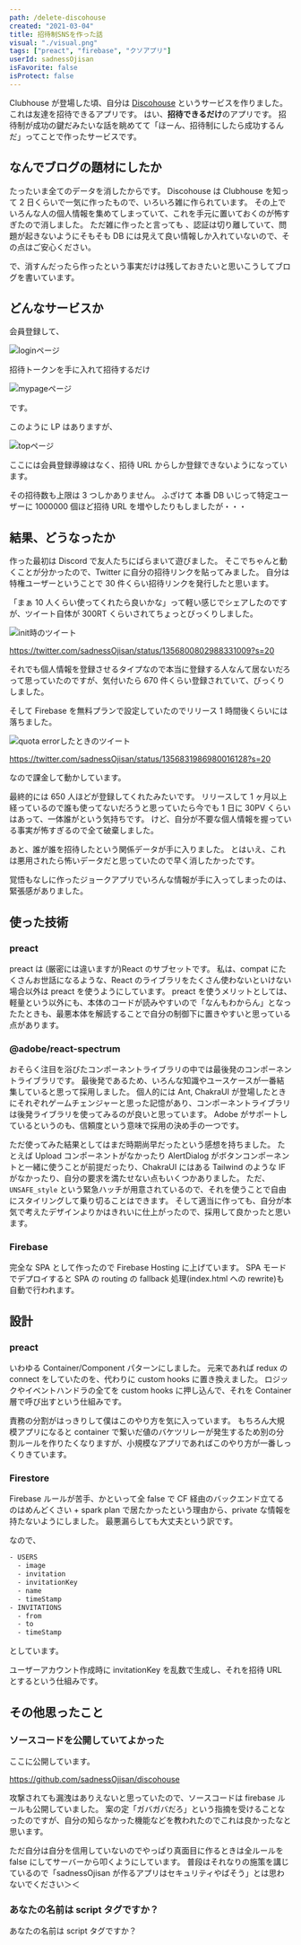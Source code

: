 ```yaml
---
path: /delete-discohouse
created: "2021-03-04"
title: 招待制SNSを作った話
visual: "./visual.png"
tags: ["preact", "firebase", "クソアプリ"]
userId: sadnessOjisan
isFavorite: false
isProtect: false
---
```


Clubhouse が登場した頃、自分は [Discohouse](https://github.com/sadnessOjisan/discohouse) というサービスを作りました。
これは友達を招待できるアプリです。
はい、**招待できるだけ**のアプリです。
招待制が成功の鍵だみたいな話を眺めてて「ほーん、招待制にしたら成功するんだ」ってことで作ったサービスです。

## なんでブログの題材にしたか

たったいま全てのデータを消したからです。
Discohouse は Clubhouse を知って 2 日くらいで一気に作ったもので、いろいろ雑に作られています。
その上でいろんな人の個人情報を集めてしまっていて、これを手元に置いておくのが怖すぎたので消しました。
ただ雑に作ったと言っても 、認証は切り離していて、問題が起きないようにそもそも DB には見えて良い情報しか入れていないので、その点はご安心ください。

で、消すんだったら作ったという事実だけは残しておきたいと思いこうしてブログを書いています。

## どんなサービスか

会員登録して、

![loginページ](./login.png)

招待トークンを手に入れて招待するだけ

![mypageページ](./mypage.png)

です。

このように LP はありますが、

![topページ](./top.png)

ここには会員登録導線はなく、招待 URL からしか登録できないようになっています。

その招待数も上限は 3 つしかありません。
ふざけて 本番 DB いじって特定ユーザーに 1000000 個ほど招待 URL を増やしたりもしましたが・・・

## 結果、どうなったか

作った最初は Discord で友人たちにばらまいて遊びました。
そこでちゃんと動くことが分かったので、Twitter に自分の招待リンクを貼ってみました。
自分は特権ユーザーということで 30 件くらい招待リンクを発行したと思います。

「まぁ 10 人くらい使ってくれたら良いかな」って軽い感じでシェアしたのですが、ツイート自体が 300RT くらいされてちょっとびっくりしました。

![init時のツイート](./init-tw.png)

https://twitter.com/sadnessOjisan/status/1356800802988331009?s=20

それでも個人情報を登録させるタイプなので本当に登録する人なんて居ないだろって思っていたのですが、気付いたら 670 件くらい登録されていて、びっくりしました。

そして Firebase を無料プランで設定していたのでリリース 1 時間後くらいには落ちました。

![quota errorしたときのツイート](./quota.png)

https://twitter.com/sadnessOjisan/status/1356831986980016128?s=20

なので課金して動かしています。

最終的には 650 人ほどが登録してくれたみたいです。
リリースして 1 ヶ月以上経っているので誰も使ってないだろうと思っていたら今でも 1 日に 30PV くらいはあって、一体誰がという気持ちです。
けど、自分が不要な個人情報を握っている事実が怖すぎるので全て破棄しました。

あと、誰が誰を招待したという関係データが手に入りました。
とはいえ、これは悪用されたら怖いデータだと思っていたので早く消したかったです。

覚悟もなしに作ったジョークアプリでいろんな情報が手に入ってしまったのは、緊張感がありました。

## 使った技術

### preact

preact は (厳密には違いますが)React のサブセットです。
私は、compat にたくさんお世話になるような、React のライブラリをたくさん使わないといけない場合以外は preact を使うようにしています。
preact を使うメリットとしては、軽量という以外にも、本体のコードが読みやすいので「なんもわからん」となったたときも、最悪本体を解読することで自分の制御下に置きやすいと思っている点があります。

### @adobe/react-spectrum

おそらく注目を浴びたコンポーネントライブラリの中では最後発のコンポーネントライブラリです。
最後発であるため、いろんな知識やユースケースが一番結集していると思って採用しました。
個人的には Ant, ChakraUI が登場したときにそれぞれゲームチェンジャーと思った記憶があり、コンポーネントライブラリは後発ライブラリを使ってみるのが良いと思っています。
Adobe がサポートしているというのも、信頼度という意味で採用の決め手の一つです。

ただ使ってみた結果としてはまだ時期尚早だったという感想を持ちました。
たとえば Upload コンポーネントがなかったり AlertDialog がボタンコンポーネントと一緒に使うことが前提だったり、ChakraUI にはある Tailwind のような IF がなかったり、自分の要求を満たせない点もいくつかありました。
ただ、`UNSAFE_style` という緊急ハッチが用意されているので、それを使うことで自由にスタイリングして乗り切ることはできます。
そして適当に作っても、自分が本気で考えたデザインよりかはきれいに仕上がったので、採用して良かったと思います。

### Firebase

完全な SPA として作ったので Firebase Hosting に上げています。
SPA モードでデプロイすると SPA の routing の fallback 処理(index.html への rewrite)も自動で行われます。

## 設計

### preact

いわゆる Container/Component パターンにしました。
元来であれば redux の connect をしていたのを、代わりに custom hooks に置き換えました。
ロジックやイベントハンドラの全てを custom hooks に押し込んで、それを Container 層で呼び出すという仕組みです。

責務の分割がはっきりして僕はこのやり方を気に入っています。
もちろん大規模アプリになると container で繋いだ値のバケツリレーが発生するため別の分割ルールを作りたくなりますが、小規模なアプリであればこのやり方が一番しっくりきています。

### Firestore

Firebase ルールが苦手、かといって全 false で CF 経由のバックエンド立てるのはめんどくさい + spark plan で居たかったという理由から、private な情報を持たないようにしました。
最悪漏らしても大丈夫という訳です。

なので、

```sh
- USERS
  - image
  - invitation
  - invitationKey
  - name
  - timeStamp
- INVITATIONS
  - from
  - to
  - timeStamp
```

としています。

ユーザーアカウント作成時に invitationKey を乱数で生成し、それを招待 URL とするという仕組みです。

## その他思ったこと

### ソースコードを公開していてよかった

ここに公開しています。

https://github.com/sadnessOjisan/discohouse

攻撃されても漏洩はありえないと思っていたので、ソースコードは firebase ルールも公開していました。
案の定「ガバガバだろ」という指摘を受けることなったのですが、自分の知らなかった機能などを教われたのでこれは良かったなと思います。

ただ自分は自分を信用していないのでやっぱり真面目に作るときは全ルールを false にしてサーバーから叩くようにしています。
普段はそれなりの施策を講じているので「sadnessOjisan が作るアプリはセキュリティやばそう」とは思わないでください＞＜

### あなたの名前は script タグですか？

あなたの名前は script タグですか？
